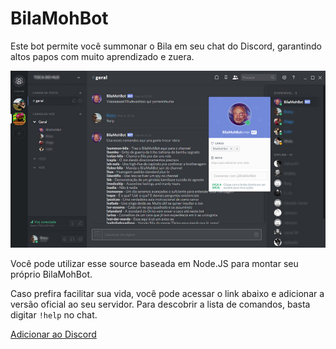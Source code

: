 # BilaMohBot

Este bot permite você summonar o Bila em seu chat do Discord, garantindo altos papos com muito aprendizado e zuera.

![Screenshot do BilaMohBot](./image/bila_screen-shot.jpg)


Você pode utilizar esse source baseada em Node.JS para montar seu próprio BilaMohBot.

Caso prefira facilitar sua vida, você pode acessar o link abaixo e adicionar a versão oficial ao seu servidor. Para descobrir a lista de comandos, basta digitar `!help` no chat.

[Adicionar ao Discord](https://discordapp.com/oauth2/authorize?client_id=307708752616882178&permissions=3148800&scope=bot)
